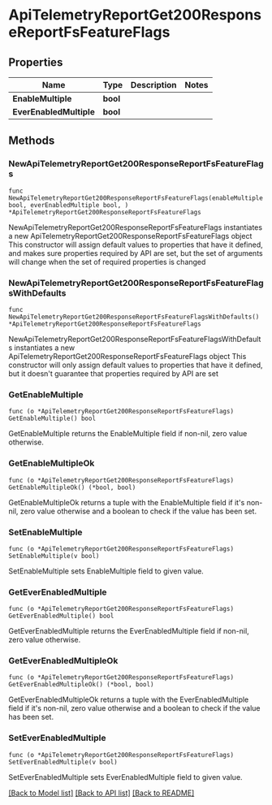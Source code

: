 # ApiTelemetryReportGet200ResponseReportFsFeatureFlags

## Properties

Name | Type | Description | Notes
------------ | ------------- | ------------- | -------------
**EnableMultiple** | **bool** |  | 
**EverEnabledMultiple** | **bool** |  | 

## Methods

### NewApiTelemetryReportGet200ResponseReportFsFeatureFlags

`func NewApiTelemetryReportGet200ResponseReportFsFeatureFlags(enableMultiple bool, everEnabledMultiple bool, ) *ApiTelemetryReportGet200ResponseReportFsFeatureFlags`

NewApiTelemetryReportGet200ResponseReportFsFeatureFlags instantiates a new ApiTelemetryReportGet200ResponseReportFsFeatureFlags object
This constructor will assign default values to properties that have it defined,
and makes sure properties required by API are set, but the set of arguments
will change when the set of required properties is changed

### NewApiTelemetryReportGet200ResponseReportFsFeatureFlagsWithDefaults

`func NewApiTelemetryReportGet200ResponseReportFsFeatureFlagsWithDefaults() *ApiTelemetryReportGet200ResponseReportFsFeatureFlags`

NewApiTelemetryReportGet200ResponseReportFsFeatureFlagsWithDefaults instantiates a new ApiTelemetryReportGet200ResponseReportFsFeatureFlags object
This constructor will only assign default values to properties that have it defined,
but it doesn't guarantee that properties required by API are set

### GetEnableMultiple

`func (o *ApiTelemetryReportGet200ResponseReportFsFeatureFlags) GetEnableMultiple() bool`

GetEnableMultiple returns the EnableMultiple field if non-nil, zero value otherwise.

### GetEnableMultipleOk

`func (o *ApiTelemetryReportGet200ResponseReportFsFeatureFlags) GetEnableMultipleOk() (*bool, bool)`

GetEnableMultipleOk returns a tuple with the EnableMultiple field if it's non-nil, zero value otherwise
and a boolean to check if the value has been set.

### SetEnableMultiple

`func (o *ApiTelemetryReportGet200ResponseReportFsFeatureFlags) SetEnableMultiple(v bool)`

SetEnableMultiple sets EnableMultiple field to given value.


### GetEverEnabledMultiple

`func (o *ApiTelemetryReportGet200ResponseReportFsFeatureFlags) GetEverEnabledMultiple() bool`

GetEverEnabledMultiple returns the EverEnabledMultiple field if non-nil, zero value otherwise.

### GetEverEnabledMultipleOk

`func (o *ApiTelemetryReportGet200ResponseReportFsFeatureFlags) GetEverEnabledMultipleOk() (*bool, bool)`

GetEverEnabledMultipleOk returns a tuple with the EverEnabledMultiple field if it's non-nil, zero value otherwise
and a boolean to check if the value has been set.

### SetEverEnabledMultiple

`func (o *ApiTelemetryReportGet200ResponseReportFsFeatureFlags) SetEverEnabledMultiple(v bool)`

SetEverEnabledMultiple sets EverEnabledMultiple field to given value.



[[Back to Model list]](../README.md#documentation-for-models) [[Back to API list]](../README.md#documentation-for-api-endpoints) [[Back to README]](../README.md)


